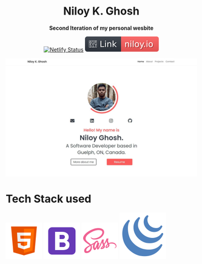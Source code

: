 <h1 align="center"> 
    Niloy K. Ghosh
</h1>
<div align="center"><strong>Second Iteration of my personal wesbite</strong>



[![Netlify Status](https://api.netlify.com/api/v1/badges/4f335484-0689-4f72-9cc0-868613c33e0e/deploy-status)](https://app.netlify.com/sites/compassionate-jennings-68087f/deploys)
[![Website Link](https://github.com/niloyKGhosh/personal-website-v2/blob/master/img/link.svg)](https://niloy.io/)


![Image Snapshot](https://github.com/niloyKGhosh/personal-website-v2/blob/master/img/demo.jpg)
</div>

# Tech Stack used

![HTML5](https://github.com/niloyKGhosh/personal-website-v2/blob/master/img/icons/icons8-html-5.svg)    ![Bootstrap](https://github.com/niloyKGhosh/personal-website-v2/blob/master/img/icons/icons8-bootstrap.svg) ![SASS](https://github.com/niloyKGhosh/personal-website-v2/blob/master/img/icons/icons8-sass.svg) ![jQuery](https://github.com/niloyKGhosh/personal-website-v2/blob/master/img/icons/icons8-jquery.svg)